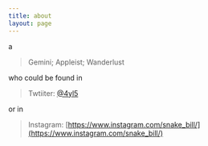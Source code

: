 ```yaml
---
title: about
layout: page
---
```


a

> Gemini; Appleist; Wanderlust  

who could be found in 

> Twtiiter: [@4yl5](https://twitter.com/4yl5)

or in

> Instagram: [https://www.instagram.com/snake_bill/](https://www.instagram.com/snake_bill/)